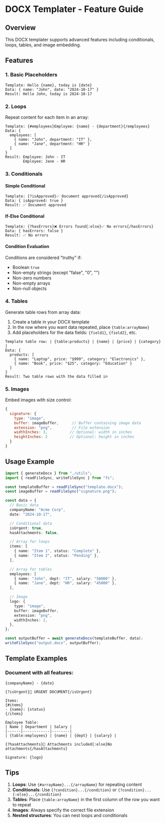 # DOCX Templater - Feature Guide

## Overview

This DOCX templater supports advanced features including conditionals, loops, tables, and image embedding.

## Features

### 1. Basic Placeholders

```
Template: Hello {name}, today is {date}
Data: { name: "John", date: "2024-10-17" }
Result: Hello John, today is 2024-10-17
```

### 2. Loops

Repeat content for each item in an array:

```
Template: {#employees}Employee: {name} - {department}{/employees}
Data: {
  employees: [
    { name: "John", department: "IT" },
    { name: "Jane", department: "HR" }
  ]
}
Result: Employee: John - IT
        Employee: Jane - HR
```

### 3. Conditionals

#### Simple Conditional

```
Template: {?isApproved}✅ Document approved{/isApproved}
Data: { isApproved: true }
Result: ✅ Document approved
```

#### If-Else Conditional

```
Template: {?hasErrors}❌ Errors found{:else}✅ No errors{/hasErrors}
Data: { hasErrors: false }
Result: ✅ No errors
```

#### Condition Evaluation

Conditions are considered "truthy" if:

- Boolean `true`
- Non-empty strings (except "false", "0", "")
- Non-zero numbers
- Non-empty arrays
- Non-null objects

### 4. Tables

Generate table rows from array data:

1. Create a table in your DOCX template
2. In the row where you want data repeated, place `{table:arrayName}`
3. Add placeholders for the data fields: `{field1}`, `{field2}`, etc.

```
Template table row: | {table:products} | {name} | {price} | {category} |
Data: {
  products: [
    { name: "Laptop", price: "$999", category: "Electronics" },
    { name: "Book", price: "$25", category: "Education" }
  ]
}
Result: Two table rows with the data filled in
```

### 5. Images

Embed images with size control:

```javascript
{
  signature: {
    type: "image",
    buffer: imageBuffer,      // Buffer containing image data
    extension: "png",         // File extension
    widthInches: 3,          // Optional: width in inches
    heightInches: 2          // Optional: height in inches
  }
}
```

## Usage Example

```typescript
import { generateDocx } from "./utils";
import { readFileSync, writeFileSync } from "fs";

const templateBuffer = readFileSync("template.docx");
const imageBuffer = readFileSync("signature.png");

const data = {
  // Basic data
  companyName: "Acme Corp",
  date: "2024-10-17",

  // Conditional data
  isUrgent: true,
  hasAttachments: false,

  // Array for loops
  items: [
    { name: "Item 1", status: "Complete" },
    { name: "Item 2", status: "Pending" },
  ],

  // Array for tables
  employees: [
    { name: "John", dept: "IT", salary: "50000" },
    { name: "Jane", dept: "HR", salary: "45000" },
  ],

  // Image
  logo: {
    type: "image",
    buffer: imageBuffer,
    extension: "png",
    widthInches: 2,
  },
};

const outputBuffer = await generateDocx(templateBuffer, data);
writeFileSync("output.docx", outputBuffer);
```

## Template Examples

### Document with all features:

```
{companyName} - {date}

{?isUrgent}🚨 URGENT DOCUMENT{/isUrgent}

Items:
{#items}
- {name}: {status}
{/items}

Employee Table:
| Name | Department | Salary |
|------|------------|--------|
| {table:employees} | {name} | {dept} | {salary} |

{?hasAttachments}📎 Attachments included{:else}No attachments{/hasAttachments}

Signature: {logo}
```

## Tips

1. **Loops**: Use `{#arrayName}...{/arrayName}` for repeating content
2. **Conditionals**: Use `{?condition}...{/condition}` or `{?condition}...{:else}...{/condition}`
3. **Tables**: Place `{table:arrayName}` in the first column of the row you want to repeat
4. **Images**: Always specify the correct file extension
5. **Nested structures**: You can nest loops and conditionals
